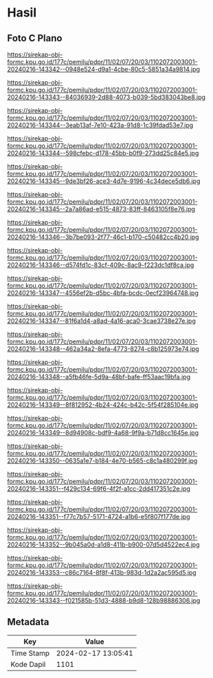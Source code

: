 # Hasil

## Foto C Plano

https://sirekap-obj-formc.kpu.go.id/177c/pemilu/pdpr/11/02/07/20/03/1102072003001-20240216-143342--0948e524-d9a1-4cbe-80c5-5851a34a9814.jpg

https://sirekap-obj-formc.kpu.go.id/177c/pemilu/pdpr/11/02/07/20/03/1102072003001-20240216-143343--84036939-2d88-4073-b039-5bd383043be8.jpg

https://sirekap-obj-formc.kpu.go.id/177c/pemilu/pdpr/11/02/07/20/03/1102072003001-20240216-143344--3eab13af-7e10-423a-91d8-1c39fdad53e7.jpg

https://sirekap-obj-formc.kpu.go.id/177c/pemilu/pdpr/11/02/07/20/03/1102072003001-20240216-143344--598cfebc-d178-45bb-b0f9-273dd25c84e5.jpg

https://sirekap-obj-formc.kpu.go.id/177c/pemilu/pdpr/11/02/07/20/03/1102072003001-20240216-143345--9de3bf26-ace3-4d7e-9196-4c34dece5db6.jpg

https://sirekap-obj-formc.kpu.go.id/177c/pemilu/pdpr/11/02/07/20/03/1102072003001-20240216-143345--2a7a86ad-e515-4873-83ff-8463105f8e76.jpg

https://sirekap-obj-formc.kpu.go.id/177c/pemilu/pdpr/11/02/07/20/03/1102072003001-20240216-143346--3b7be093-2f77-46c1-b170-c50482cc4b20.jpg

https://sirekap-obj-formc.kpu.go.id/177c/pemilu/pdpr/11/02/07/20/03/1102072003001-20240216-143346--d574fd1c-83cf-409c-8ac9-f223dc1df8ca.jpg

https://sirekap-obj-formc.kpu.go.id/177c/pemilu/pdpr/11/02/07/20/03/1102072003001-20240216-143347--4556ef2b-d5bc-4bfa-bcdc-0ecf23964748.jpg

https://sirekap-obj-formc.kpu.go.id/177c/pemilu/pdpr/11/02/07/20/03/1102072003001-20240216-143347--81f6a1d4-a8ad-4a16-aca0-3cae3738e27e.jpg

https://sirekap-obj-formc.kpu.go.id/177c/pemilu/pdpr/11/02/07/20/03/1102072003001-20240216-143348--462a34a2-8efa-4773-8274-c8b125973e74.jpg

https://sirekap-obj-formc.kpu.go.id/177c/pemilu/pdpr/11/02/07/20/03/1102072003001-20240216-143348--a5fb46fe-5d9a-48bf-bafe-ff53aac19bfa.jpg

https://sirekap-obj-formc.kpu.go.id/177c/pemilu/pdpr/11/02/07/20/03/1102072003001-20240216-143349--8f812952-4b24-424c-b42c-5f54f285104e.jpg

https://sirekap-obj-formc.kpu.go.id/177c/pemilu/pdpr/11/02/07/20/03/1102072003001-20240216-143349--8d94908c-bdf9-4a68-9f9a-b71d8cc1645e.jpg

https://sirekap-obj-formc.kpu.go.id/177c/pemilu/pdpr/11/02/07/20/03/1102072003001-20240216-143350--0635a1e7-b184-4e70-b565-c8c1a480299f.jpg

https://sirekap-obj-formc.kpu.go.id/177c/pemilu/pdpr/11/02/07/20/03/1102072003001-20240216-143351--f429c134-69f6-4f2f-a1cc-2dd417351c2e.jpg

https://sirekap-obj-formc.kpu.go.id/177c/pemilu/pdpr/11/02/07/20/03/1102072003001-20240216-143351--f77c7b57-5171-4724-a1b6-e5f807f177de.jpg

https://sirekap-obj-formc.kpu.go.id/177c/pemilu/pdpr/11/02/07/20/03/1102072003001-20240216-143352--9b045a0d-a1d8-411b-b900-07d5d4522ec4.jpg

https://sirekap-obj-formc.kpu.go.id/177c/pemilu/pdpr/11/02/07/20/03/1102072003001-20240216-143353--c86c7164-8f8f-413b-983d-1d2a2ac595d5.jpg

https://sirekap-obj-formc.kpu.go.id/177c/pemilu/pdpr/11/02/07/20/03/1102072003001-20240216-143343--f021585b-51d3-4888-b9d8-128b98886306.jpg


## Metadata

| Key        | Value               |
| ---------- | ------------------- |
| Time Stamp | 2024-02-17 13:05:41 |
| Kode Dapil | 1101                |



